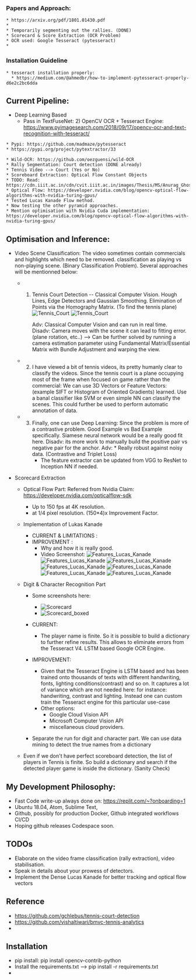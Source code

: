 ### Papers and Approach:
    * https://arxiv.org/pdf/1801.01430.pdf
    *
    * Temporarily segmenting out the rallies. (DONE)
    * Scorecard & Score Extraction (OCR Problem)
    * OCR used: Google Tesseract (pytesseract)
    *

### Installation Guideline
    * tesseract installation properly:
      * https://medium.com/@ahmedbr/how-to-implement-pytesseract-properly-d6e2c2bc6dda
## Current Pipeline:
   * Deep Learning Based
        * Pass in TextFuseNet:
    2) OpenCV OCR + Tesseract Engine: https://www.pyimagesearch.com/2018/09/17/opencv-ocr-and-text-recognition-with-tesseract/

    * Pypi: https://github.com/madmaze/pytesseract
    * https://pypi.org/project/pytextractor/33

    * Wild-OCR: https://github.com/oezguensi/wild-OCR
    * Rally Segmentation: Court detection (DONE already)
    * Tennis Video --> Court (Yes or No)
    * Scoreboard Extraction: Optical Flow Constant Objects
    * TODO: Read: https://cdn.iiit.ac.in/cdn/cvit.iiit.ac.in/images/Thesis/MS/Anurag_Ghosh/Anurag_MS_Thesis.pdf
    * Optical Flow: https://developer.nvidia.com/blog/opencv-optical-flow-algorithms-with-nvidia-turing-gpus/
    * Tested Lucas Kanade Flow method.
    * Now testing the other pyramid approaches.
    * Mention optimisation with Nvidia Cuda implementation: https://developer.nvidia.com/blog/opencv-optical-flow-algorithms-with-nvidia-turing-gpus/

## Optimisation and Inference:
  * Video Scene Classification:
    The video sometimes contain commercials and highlights which
    need to be removed. classification as playing vs non-playing scene. (Binary Classification Problem). Several approaches will be mentionned below:
    * 1. Tennis Court Detection -- Classical Computer Vision.
          Hough Lines, Edge Detectors and Gaussian Smoothing.
          Elimination of Points via the Homography Matrix. (To find the tennis plane)
          ![Tennis_Court](Documentation/tennis_court_edge.jpg)
          ![Tennis_Court](Documentation/tennis-court-detection.png)

          Adv: Classical Computer Vision and can run in real time.<br/>
          Disadv: Camera moves with the scene it can lead to fitting error. (plane rotation, etc..) --> Can be further solved by running a camera estimation
          parameter using Fundamental Matrix/Essential Matrix with Bundle Adjustment
          and warping the view.
    * 2.  I have viewed a bit of tennis videos, its pretty humanly clear to classify the   videos. Since the tennis court is a plane occupying most of the frame when focused on game rather than the commercial:
    We can use 3D Vectors or Feature Vectors: (example SIFT or Histogram of Oriented Gradients) learned. Use a banal classifier like SVM or even simple NN can classify
    the scenes. This could further be used to perform automatic annotation of data.

    * 3. Finally, one can use Deep Learning: Since the problem is more of a contrastive problem. Good Example vs Bad Example specifically. Siamese neural network
    would be a really good fit here.
    Disadv: its more work to manually build the positive pair vs negative pair for the anchor.
    Adv: * Really robust against noisy data. (Contrastive and Triplet Loss)
         * The feature extractor can be updated from VGG to ResNet to Inception NN if needed.



  * Scorecard Extraction
    
      * Optical Flow Part:
        Referred from Nvidia Claim: https://developer.nvidia.com/opticalflow-sdk
          * Up to 150 fps at 4K resolution.
          * at 1/4 pixel resolution. (150*4)x Improvement Factor.

      * Implementation of Lukas Kanade
        * CURRENT & LIMITATIONS :
        * IMPROVEMENT :
          * Why and how it is really good.
          * Video Screenshot:
            ![Features_Lucas_Kanade](Documentation/lucas_kanade.jpg)
            ![Features_Lucas_Kanade](Documentation/lucas_kanade002.jpg)
            ![Features_Lucas_Kanade](Documentation/lucas_kanade003.jpg)
            ![Features_Lucas_Kanade](Documentation/lucas_kanade004.jpg)
            ![Features_Lucas_Kanade](Documentation/lucas_kanade_005.jpg)
            ![Features_Lucas_Kanade](Documentation/lukas_kanade_006.jpg)
            ![Features_Lucas_Kanade](Documentation/lucas_kanade_007.jpg)

    * Digit & Character Recognition Part
      * Some screenshots here:
        * ![Scorecard](Documentation/scorecard.jpg)
        * ![Scorecard_boxed](Documentation/scorecard_boxed_char_digit.jpg)

      * CURRENT:
        * The player name is finite. So it is possible to build a dictionary
          to further refine results. This allows to eliminate errors from the
          Tesseract V4. LSTM based Google OCR Engine.
      * IMPROVEMENT:
        * Given that the Tesseract Engine is LSTM based and has been trained onto
          thousands of texts with different handwriting, fonts, lighting conditions(contrast) and so on. It captures a lot of variance which are
          not needed here: for instance: handwriting, contrast and lighting.
          Instead one can custom train the Tesseract engine for this particular use-case
        * Other options:
          * Google Cloud Vision API
          * Microsoft Computer Vision API
          * miscellaneous cloud providers.
      * Separate the run for digit and character part.
      We can use data mining to detect  the true names from a dictionary
    * Even if we don't have perfect scoreboard detection, the list of
      players in Tennis is finite. So build a dictionary and search if the
      detected player game is inside the dictionary. (Sanity Check)

## My Development Philosophy:
   * Fast Code write-up always done on: https://replit.com/~?onboarding=1
   * Ubuntu 18.04, Atom, Sublime Text,
   * Github, possibly for production Docker, Github integrated workflows CI/CD
   * Hoping github releases Codespace soon.
## TODOs
   * Elaborate on the video frame classification (rally extraction), video stabilisation.
   * Speak in details about your prowess of detectors.
   * Implement the Dense Lucas Kanade for better tracking and optical flow vectors

## Reference
   * https://github.com/gchlebus/tennis-court-detection
   * https://github.com/vishaltiwari/bmvc-tennis-analytics
   *

## Installation
   * pip install: pip install opencv-contrib-python
   * Install the requirements.txt --> pip install -r requirements.txt
   *
